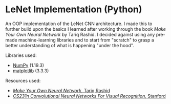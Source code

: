 # LeNet Implementation (Python)

An OOP implementation of the LeNet CNN architecture. 
I made this to further build upon the basics I learned after working through the book *Make Your Own Neural Network* by Tariq Rashid.
I decided against using any pre-made machine-learning libraries and to start from "scratch" to grasp a better understanding of what is happening "under the hood". 

Libraries used:
* [NumPy](https://numpy.org/) (1.19.3)
* [matplotlib](https://matplotlib.org/) (3.3.3)

Resources used:
* [*Make Your Own Neural Network*, Tariq Rashid](https://www.amazon.co.uk/Make-Your-Own-Neural-Network-ebook/dp/B01EER4Z4G)
* [*CS231n Convolutional Neural Networks For Visual Recognition*, Stanford](https://cs231n.github.io/convolutional-networks/)
